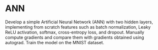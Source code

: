 # ANN
Develop a simple Artificial Neural Network (ANN) with two hidden layers, implementing from scratch features such as batch normalization, Leaky ReLU activation, softmax, cross-entropy loss, and dropout. Manually compute gradients and compare them with gradients obtained using autograd. Train the model on the MNIST dataset.
